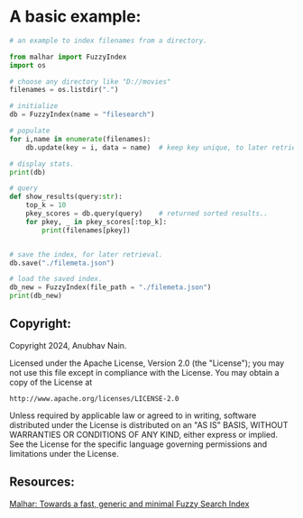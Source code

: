 # A basic example:

```python
# an example to index filenames from a directory.

from malhar import FuzzyIndex
import os

# choose any directory like "D://movies"
filenames = os.listdir(".")

# initialize
db = FuzzyIndex(name = "filesearch")

# populate
for i,name in enumerate(filenames):
    db.update(key = i, data = name)  # keep key unique, to later retrieve original content.

# display stats.
print(db)

# query
def show_results(query:str):
    top_k = 10
    pkey_scores = db.query(query)    # returned sorted results..
    for pkey, _ in pkey_scores[:top_k]:
        print(filenames[pkey])


# save the index, for later retrieval.
db.save("./filemeta.json")

# load the saved index.
db_new = FuzzyIndex(file_path = "./filemeta.json")
print(db_new)

```

Copyright:
-----------
Copyright 2024, Anubhav Nain.

Licensed under the Apache License, Version 2.0 (the "License");
you may not use this file except in compliance with the License.
You may obtain a copy of the License at

    http://www.apache.org/licenses/LICENSE-2.0

Unless required by applicable law or agreed to in writing, software
distributed under the License is distributed on an "AS IS" BASIS,
WITHOUT WARRANTIES OR CONDITIONS OF ANY KIND, either express or implied.
See the License for the specific language governing permissions and
limitations under the License.

Resources:
-------
[Malhar: Towards a fast, generic and minimal Fuzzy Search Index](https://eagledot.xyz/malhar.md.html)
